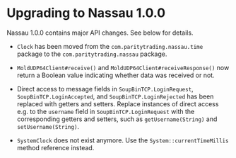 # Upgrading to Nassau 1.0.0

Nassau 1.0.0 contains major API changes. See below for details.

- `Clock` has been moved from the `com.paritytrading.nassau.time` package to
  the `com.paritytrading.nassau` package.

- `MoldUDP64Client#receive()` and `MoldUDP64Client#receiveResponse()` now
  return a Boolean value indicating whether data was received or not.

- Direct access to message fields in `SoupBinTCP.LoginRequest`,
  `SoupBinTCP.LoginAccepted`, and `SoupBinTCP.LoginRejected` has been
  replaced with getters and setters. Replace instances of direct
  access e.g. to the `username` field in `SoupBinTCP.LoginRequest` with the
  corresponding getters and setters, such as `getUsername(String)` and
  `setUsername(String)`.

- `SystemClock` does not exist anymore. Use the
  `System::currentTimeMillis` method reference instead.


